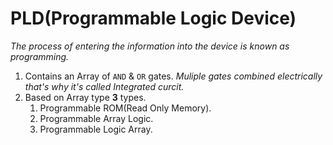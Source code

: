 # PLD(Programmable Logic Device)
*The process of entering the information into the device is known as programming.*
1. Contains an Array of `AND` & `OR` gates.
*Muliple gates combined electrically that's why it's called Integrated curcit.*
1. Based on Array type **3** types.
   1. Programmable ROM(Read Only Memory).
   1. Programmable Array Logic.
   1. Programmable Logic Array.
